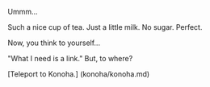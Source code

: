 Ummm...

Such a nice cup of tea. Just a little milk. No sugar. Perfect.

Now, you think to yourself...

"What I need is a link." But, to where?

[Teleport to Konoha.] (konoha/konoha.md)